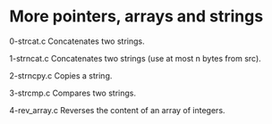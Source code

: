 # More pointers, arrays and strings

0-strcat.c
Concatenates two strings.

1-strncat.c
Concatenates two strings (use at most n bytes from src).

2-strncpy.c
Copies a string.

3-strcmp.c
Compares two strings.

4-rev_array.c
Reverses the content of an array of integers.